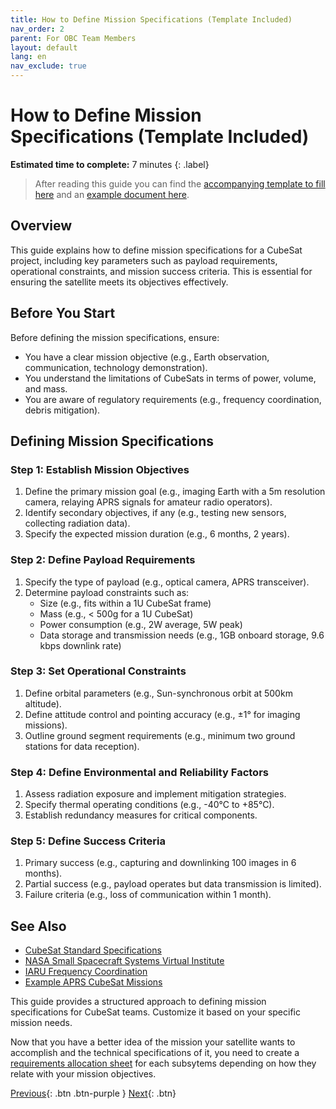 ```yaml
---
title: How to Define Mission Specifications (Template Included)
nav_order: 2
parent: For OBC Team Members
layout: default
lang: en
nav_exclude: true
---
```


# How to Define Mission Specifications (Template Included)

**Estimated time to complete:** 7 minutes
{: .label}

> After reading this guide you can find the [accompanying template to fill here](https://birds-project.com/open-source/pdf/template_mission-req.docx) and an [example document here](https://birds-project.com/open-source/pdf/example_mission-req.docx).
>

## Overview

This guide explains how to define mission specifications for a CubeSat project, including key parameters such as payload requirements, operational constraints, and mission success criteria. This is essential for ensuring the satellite meets its objectives effectively.

## Before You Start

Before defining the mission specifications, ensure:

* You have a clear mission objective (e.g., Earth observation, communication, technology demonstration).
* You understand the limitations of CubeSats in terms of power, volume, and mass.
* You are aware of regulatory requirements (e.g., frequency coordination, debris mitigation).

## Defining Mission Specifications

### Step 1: Establish Mission Objectives
1. Define the primary mission goal (e.g., imaging Earth with a 5m resolution camera, relaying APRS signals for amateur radio operators).
2. Identify secondary objectives, if any (e.g., testing new sensors, collecting radiation data).
3. Specify the expected mission duration (e.g., 6 months, 2 years).

### Step 2: Define Payload Requirements
1. Specify the type of payload (e.g., optical camera, APRS transceiver).
2. Determine payload constraints such as:
    * Size (e.g., fits within a 1U CubeSat frame)
    * Mass (e.g., < 500g for a 1U CubeSat)
    * Power consumption (e.g., 2W average, 5W peak)
    * Data storage and transmission needs (e.g., 1GB onboard storage, 9.6 kbps downlink rate)

### Step 3: Set Operational Constraints
1. Define orbital parameters (e.g., Sun-synchronous orbit at 500km altitude).
2. Define attitude control and pointing accuracy (e.g., ±1° for imaging missions).
3. Outline ground segment requirements (e.g., minimum two ground stations for data reception).

### Step 4: Define Environmental and Reliability Factors
1. Assess radiation exposure and implement mitigation strategies.
2. Specify thermal operating conditions (e.g., -40°C to +85°C).
3. Establish redundancy measures for critical components.

### Step 5: Define Success Criteria
1. Primary success (e.g., capturing and downlinking 100 images in 6 months).
2. Partial success (e.g., payload operates but data transmission is limited).
3. Failure criteria (e.g., loss of communication within 1 month).

## See Also

* [CubeSat Standard Specifications](https://www.cubesat.org/)
* [NASA Small Spacecraft Systems Virtual Institute](https://www.nasa.gov/smallsat-institute)
* [IARU Frequency Coordination](https://www.iaru.org/satellite/)
* [Example APRS CubeSat Missions](https://www.amsat.org/)

This guide provides a structured approach to defining mission specifications for CubeSat teams. Customize it based on your specific mission needs.

Now that you have a better idea of the mission your satellite wants to accomplish and the technical specifications of it, you need to create a [requirements allocation sheet]({{site.url}}/how-tos/requirement-allocation-sheet) for each subsytems depending on how they relate with your mission objectives. 

[Previous]({{site.url}}/get-started/github-account.html){: .btn .btn-purple }
[Next]({{site.url}}/how-tos/requirement-allocation-sheet){: .btn}